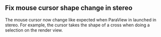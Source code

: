 ## Fix mouse cursor shape change in stereo

The mouse cursor now change like expected when ParaView in launched in stereo.
For example, the cursor takes the shape of a cross when doing a selection on the render view.
